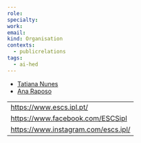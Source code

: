 ```yaml
---
role: 
specialty: 
work: 
email: 
kind: Organisation
contexts:
  - publicrelations
tags:
  - ai-hed
---
```

- [Tatiana Nunes](Tatiana%20Nunes.md)
- [Ana Raposo](Ana%20Raposo.md)

|                                     |
| ----------------------------------- |
| https://www.escs.ipl.pt/            |
| https://www.facebook.com/ESCSipl    |
| https://www.instagram.com/escs.ipl/ |